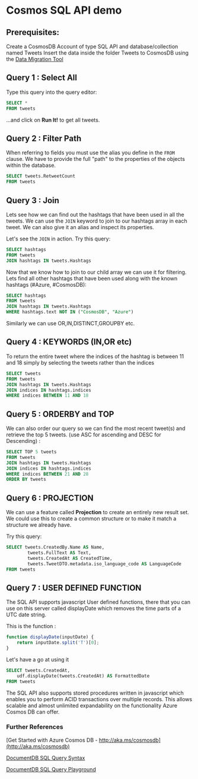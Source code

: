 # Cosmos SQL API demo

## Prerequisites:

Create a CosmosDB Account of type SQL API and database/collection named Tweets
Insert the data inside the folder Tweets to CosmosDB using the [Data Migration Tool](https://docs.microsoft.com/en-us/azure/cosmos-db/import-data)


 ## Query 1 : Select All

Type this query into the query editor:

```SQL
SELECT *
FROM tweets
```

...and click on **Run It!** to get all tweets.


 ## Query 2 : Filter Path

When referring to fields you must use the alias you define in the `FROM` clause. We have to provide the full "path" to the properties of the objects within the database.


```SQL
SELECT tweets.RetweetCount
FROM tweets
```

 ## Query 3 : Join

Lets see how we can find out the hashtags that have been used in all the tweets. We can use the `JOIN` keyword to join to our hashtags array in each tweet. We can also give it an alias and inspect its properties.

Let's see the `JOIN` in action. Try this query:

```SQL
SELECT hashtags
FROM tweets
JOIN hashtags IN tweets.Hashtags
```

Now that we know how to join to our child array we can use it for filtering. Lets find all other hashtags that have been used along with the known hashtags (#Azure, #CosmosDB):

```SQL
SELECT hashtags
FROM tweets
JOIN hashtags IN tweets.Hashtags
WHERE hashtags.text NOT IN ("CosmosDB", "Azure")
```

Similarly we can use OR,IN,DISTINCT,GROUPBY etc.


 ## Query 4 : KEYWORDS (IN,OR etc)

To return the entire tweet where the indices of the hashtag is between 11 and 18 simply by selecting the tweets rather than the indices

```SQL
SELECT tweets
FROM tweets
JOIN hashtags IN tweets.Hashtags
JOIN indices IN hashtags.indices
WHERE indices BETWEEN 11 AND 18
```

## Query 5 : ORDERBY and TOP

We can also order our query so we can find the most recent tweet(s) and retrieve the top 5 tweets. (use ASC for ascending and DESC for Descending) :

```SQL
SELECT TOP 5 tweets
FROM tweets
JOIN hashtags IN tweets.Hashtags
JOIN indices IN hashtags.indices
WHERE indices BETWEEN 21 AND 28
ORDER BY tweets
```

## Query 6 : PROJECTION

We can use a feature called **Projection** to create an entirely new result set. We could use this to create a common structure or to make it match a structure we already have.

Try this query:

```SQL
SELECT tweets.CreatedBy.Name AS Name,
		tweets.FullText AS Text,
		tweets.CreatedAt AS CreatedTime,
        tweets.TweetDTO.metadata.iso_language_code AS LanguageCode
FROM tweets
```

## Query 7 : USER DEFINED FUNCTION

The SQL API supports javascript User defined functions, there that you can use on this server called displayDate which removes the time parts of a UTC date string.

This is the function :

```javascript
function displayDate(inputDate) {
    return inputDate.split('T')[0];
}
```

Let's have a go at using it

```SQL
SELECT tweets.CreatedAt,
    udf.displayDate(tweets.CreatedAt) AS FormattedDate
FROM tweets
```

The SQL API also supports stored procedures written in javascript which enables you to perform ACID transactions over multiple records. This allows scalable and almost unlimited expandability on the functionality Azure Cosmos DB can offer.

### Further References

[Get Started with Azure Cosmos DB - http://aka.ms/cosmosdb](http://aka.ms/cosmosdb)

[DocumentDB SQL Query Syntax](https://azure.microsoft.com/en-us/documentation/articles/documentdb-sql-query)

[DocumentDB SQL Query Playground](https://www.documentdb.com/sql/demo)